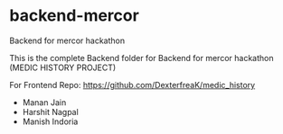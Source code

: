 # backend-mercor
Backend for mercor hackathon

This is the complete Backend folder for Backend for mercor hackathon (MEDIC HISTORY PROJECT)

For Frontend Repo: https://github.com/DexterfreaK/medic_history

- Manan Jain
- Harshit Nagpal
- Manish Indoria

